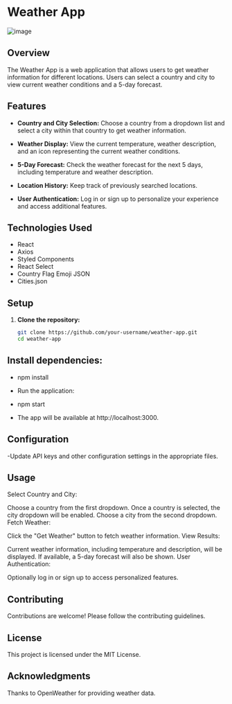 # Weather App
![image](https://github.com/Rafi-Ahmad/Weather-App/assets/102521490/51562481-8f84-46b4-ad6f-97e39780eec3)


## Overview

The Weather App is a web application that allows users to get weather information for different locations. Users can select a country and city to view current weather conditions and a 5-day forecast.

## Features

- **Country and City Selection:** Choose a country from a dropdown list and select a city within that country to get weather information.

- **Weather Display:** View the current temperature, weather description, and an icon representing the current weather conditions.

- **5-Day Forecast:** Check the weather forecast for the next 5 days, including temperature and weather description.

- **Location History:** Keep track of previously searched locations.

- **User Authentication:** Log in or sign up to personalize your experience and access additional features.

## Technologies Used

- React
- Axios
- Styled Components
- React Select
- Country Flag Emoji JSON
- Cities.json

## Setup

1. **Clone the repository:**

   ```bash
   git clone https://github.com/your-username/weather-app.git
   cd weather-app

   
## Install dependencies:


- npm install
- Run the application:

- npm start
- The app will be available at http://localhost:3000.

## Configuration
-Update API keys and other configuration settings in the appropriate files.


## Usage
Select Country and City:

Choose a country from the first dropdown.
Once a country is selected, the city dropdown will be enabled.
Choose a city from the second dropdown.
Fetch Weather:

Click the "Get Weather" button to fetch weather information.
View Results:

Current weather information, including temperature and description, will be displayed.
If available, a 5-day forecast will also be shown.
User Authentication:

Optionally log in or sign up to access personalized features.

## Contributing
Contributions are welcome! Please follow the contributing guidelines.

## License
This project is licensed under the MIT License.

## Acknowledgments
Thanks to OpenWeather for providing weather data.
